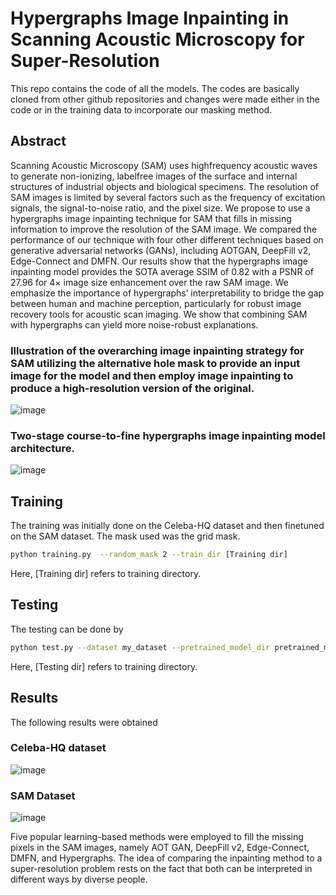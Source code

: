 # Hypergraphs Image Inpainting in Scanning Acoustic Microscopy for Super-Resolution

This repo contains the code of all the models. The codes are basically cloned from other github repositories and changes were made either in the code or in the training data to incorporate our masking method.

## Abstract

Scanning Acoustic Microscopy (SAM) uses highfrequency acoustic waves to generate non-ionizing, labelfree images of the surface and internal structures of industrial objects and biological specimens. The resolution of SAM images is limited by several factors such as the frequency of excitation signals, the signal-to-noise ratio, and the pixel size. We propose to use a hypergraphs image inpainting technique for SAM that fills in missing information to improve the resolution of the SAM image. We compared the performance of our technique with four other different techniques based on generative adversarial networks (GANs), including AOTGAN, DeepFill v2, Edge-Connect and DMFN. Our results show that the hypergraphs image inpainting model provides the SOTA average SSIM of 0.82 with a PSNR of 27.96 for 4× image size enhancement over the raw SAM image. We emphasize the importance of hypergraphs’ interpretability to bridge the gap between human and machine perception, particularly for robust image recovery tools for acoustic scan imaging. We show that combining SAM with hypergraphs can yield more noise-robust explanations.

### Illustration of the overarching image inpainting strategy for SAM utilizing the alternative hole mask to provide an input image for the model and then employ image inpainting to produce a high-resolution version of the original.

![image](https://user-images.githubusercontent.com/88557062/231522866-fbb6e554-097b-42f9-ae7d-532601cd2d61.png)

### Two-stage course-to-fine hypergraphs image inpainting model architecture. 

![image](https://user-images.githubusercontent.com/88557062/231523103-e774bcb3-5349-46c9-a5bd-897f94163c3f.png)

## Training

The training was initially done on the Celeba-HQ dataset and then finetuned on the SAM dataset. The mask used was the grid mask.

```bash
python training.py  --random_mask 2 --train_dir [Training dir]
```

Here, [Training dir] refers to training directory.

## Testing

The testing can be done by

```bash
python test.py --dataset my_dataset --pretrained_model_dir pretrained_models/ --checkpoint_prefix my_dataset_256x256_grid_mask --random_mask 2 --test_dir [Testing dir]
```

Here, [Testing dir] refers to training directory.

## Results

The following results were obtained 

### Celeba-HQ dataset

![image](https://user-images.githubusercontent.com/88557062/231527559-345fb42d-c5ad-412d-bd3d-2a41411bd44f.png)

### SAM Dataset

![image](https://user-images.githubusercontent.com/88557062/231527701-2a2c6d13-8382-4c57-9ab2-bcee96e79e2f.png)

Five popular learning-based methods were employed to fill the missing pixels in the SAM images, namely AOT GAN, DeepFill v2, Edge-Connect, DMFN, and Hypergraphs. The idea of comparing the inpainting method to a super-resolution problem rests on the fact that both can be interpreted in different ways by diverse people.
